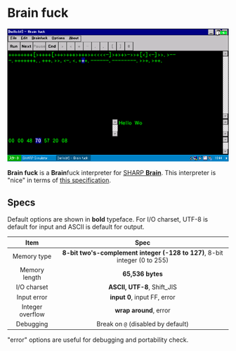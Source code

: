# Brain fuck

![](running.png)

**Brain fuck** is a **Brain**fuck interpreter for [SHARP **Brain**](https://jp.sharp/edictionary/). This interpreter is "nice" in terms of [this specification](http://www.muppetlabs.com/~breadbox/bf/standards.html).

## Specs
Default options are shown in **bold** typeface. For I/O charset, UTF-8 is default for input and ASCII is default for output.

|Item|Spec|
|:-:|:-:|
|Memory type|**8-bit two's-complement integer (-128 to 127)**, 8-bit integer (0 to 255)|
|Memory length|**65,536 bytes**|
|I/O charset|**ASCII, UTF-8**, Shift\_JIS|
|Input error|**input 0**, input FF, error|
|Integer overflow|**wrap around**, error|
|Debugging|Break on `@` (disabled by default)|

"error" options are useful for debugging and portability check.
